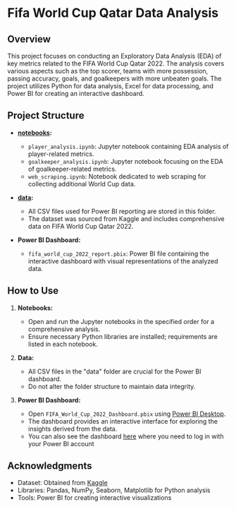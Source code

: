 # Fifa World Cup Qatar Data Analysis

## Overview
This project focuses on conducting an Exploratory Data Analysis (EDA) of key metrics related to the FIFA World Cup Qatar 2022. The analysis covers various aspects such as the top scorer, teams with more possession, passing accuracy, goals, and goalkeepers with more unbeaten goals. The project utilizes Python for data analysis, Excel for data processing, and Power BI for creating an interactive dashboard.

## Project Structure
- **[notebooks](notebooks/):**
  - `player_analysis.ipynb`: Jupyter notebook containing EDA analysis of player-related metrics.
  - `goalkeeper_analysis.ipynb`: Jupyter notebook focusing on the EDA of goalkeeper-related metrics.
  - `web_scraping.ipynb`: Notebook dedicated to web scraping for collecting additional World Cup data.

- **[data](data/):**
  - All CSV files used for Power BI reporting are stored in this folder.
  - The dataset was sourced from Kaggle and includes comprehensive data on FIFA World Cup Qatar 2022.

- **Power BI Dashboard:**
  - `fifa_world_cup_2022_report.pbix`: Power BI file containing the interactive dashboard with visual representations of the analyzed data.

## How to Use
1. **Notebooks:**
    - Open and run the Jupyter notebooks in the specified order for a comprehensive analysis.
    - Ensure necessary Python libraries are installed; requirements are listed in each notebook.

2. **Data:**
    - All CSV files in the "data" folder are crucial for the Power BI dashboard.
    - Do not alter the folder structure to maintain data integrity.

3. **Power BI Dashboard:**
    - Open `FIFA_World_Cup_2022_Dashboard.pbix` using [Power BI Desktop](https://www.microsoft.com/es-es/download/details.aspx?id=58494).
    - The dashboard provides an interactive interface for exploring the insights derived from the data.
    - You can also see the dashboard [here](https://app.powerbi.com/reportEmbed?reportId=6f4f8755-ba59-4f54-85fb-ac3b9b453710&autoAuth=true&ctid=a6fe1b1e-97b7-422d-b1bc-e37254398663) where you need to log in with your Power BI account

## Acknowledgments
- Dataset: Obtained from [Kaggle](https://www.kaggle.com/datasets/tittobobby/fifa-world-cup-2022-player-stats)
- Libraries: Pandas, NumPy, Seaborn, Matplotlib for Python analysis
- Tools: Power BI for creating interactive visualizations
